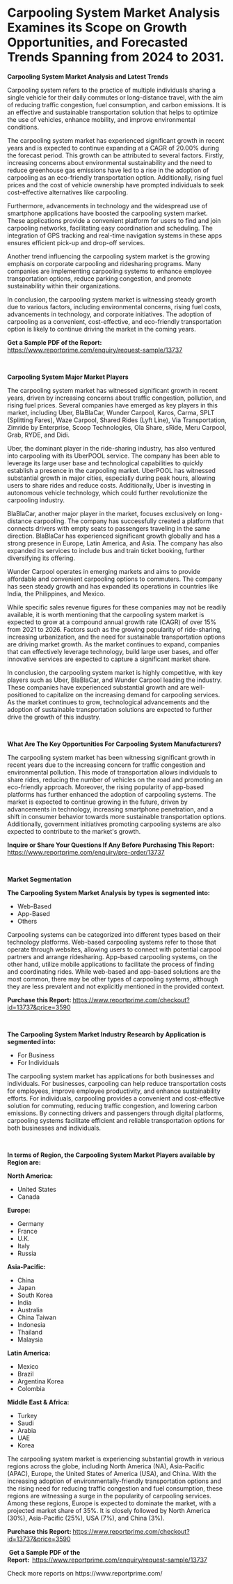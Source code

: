 <p><h1>Carpooling System Market Analysis Examines its Scope on Growth Opportunities, and Forecasted Trends Spanning from 2024 to 2031.</h1></p><p><strong>Carpooling System Market Analysis and Latest Trends</strong></p>
<p><p>Carpooling system refers to the practice of multiple individuals sharing a single vehicle for their daily commutes or long-distance travel, with the aim of reducing traffic congestion, fuel consumption, and carbon emissions. It is an effective and sustainable transportation solution that helps to optimize the use of vehicles, enhance mobility, and improve environmental conditions.</p><p>The carpooling system market has experienced significant growth in recent years and is expected to continue expanding at a CAGR of 20.00% during the forecast period. This growth can be attributed to several factors. Firstly, increasing concerns about environmental sustainability and the need to reduce greenhouse gas emissions have led to a rise in the adoption of carpooling as an eco-friendly transportation option. Additionally, rising fuel prices and the cost of vehicle ownership have prompted individuals to seek cost-effective alternatives like carpooling.</p><p>Furthermore, advancements in technology and the widespread use of smartphone applications have boosted the carpooling system market. These applications provide a convenient platform for users to find and join carpooling networks, facilitating easy coordination and scheduling. The integration of GPS tracking and real-time navigation systems in these apps ensures efficient pick-up and drop-off services.</p><p>Another trend influencing the carpooling system market is the growing emphasis on corporate carpooling and ridesharing programs. Many companies are implementing carpooling systems to enhance employee transportation options, reduce parking congestion, and promote sustainability within their organizations.</p><p>In conclusion, the carpooling system market is witnessing steady growth due to various factors, including environmental concerns, rising fuel costs, advancements in technology, and corporate initiatives. The adoption of carpooling as a convenient, cost-effective, and eco-friendly transportation option is likely to continue driving the market in the coming years.</p></p>
<p><strong>Get a Sample PDF of the Report:&nbsp;</strong> <a href="https://www.reportprime.com/enquiry/request-sample/13737">https://www.reportprime.com/enquiry/request-sample/13737</a></p>
<p>&nbsp;</p>
<p><strong>Carpooling System Major Market Players</strong></p>
<p><p>The carpooling system market has witnessed significant growth in recent years, driven by increasing concerns about traffic congestion, pollution, and rising fuel prices. Several companies have emerged as key players in this market, including Uber, BlaBlaCar, Wunder Carpool, Karos, Carma, SPLT (Splitting Fares), Waze Carpool, Shared Rides (Lyft Line), Via Transportation, Zimride by Enterprise, Scoop Technologies, Ola Share, sRide, Meru Carpool, Grab, RYDE, and Didi.</p><p>Uber, the dominant player in the ride-sharing industry, has also ventured into carpooling with its UberPOOL service. The company has been able to leverage its large user base and technological capabilities to quickly establish a presence in the carpooling market. UberPOOL has witnessed substantial growth in major cities, especially during peak hours, allowing users to share rides and reduce costs. Additionally, Uber is investing in autonomous vehicle technology, which could further revolutionize the carpooling industry.</p><p>BlaBlaCar, another major player in the market, focuses exclusively on long-distance carpooling. The company has successfully created a platform that connects drivers with empty seats to passengers traveling in the same direction. BlaBlaCar has experienced significant growth globally and has a strong presence in Europe, Latin America, and Asia. The company has also expanded its services to include bus and train ticket booking, further diversifying its offering.</p><p>Wunder Carpool operates in emerging markets and aims to provide affordable and convenient carpooling options to commuters. The company has seen steady growth and has expanded its operations in countries like India, the Philippines, and Mexico.</p><p>While specific sales revenue figures for these companies may not be readily available, it is worth mentioning that the carpooling system market is expected to grow at a compound annual growth rate (CAGR) of over 15% from 2021 to 2026. Factors such as the growing popularity of ride-sharing, increasing urbanization, and the need for sustainable transportation options are driving market growth. As the market continues to expand, companies that can effectively leverage technology, build large user bases, and offer innovative services are expected to capture a significant market share.</p><p>In conclusion, the carpooling system market is highly competitive, with key players such as Uber, BlaBlaCar, and Wunder Carpool leading the industry. These companies have experienced substantial growth and are well-positioned to capitalize on the increasing demand for carpooling services. As the market continues to grow, technological advancements and the adoption of sustainable transportation solutions are expected to further drive the growth of this industry.</p></p>
<p>&nbsp;</p>
<p><strong>What Are The Key Opportunities For Carpooling System Manufacturers?</strong></p>
<p><p>The carpooling system market has been witnessing significant growth in recent years due to the increasing concern for traffic congestion and environmental pollution. This mode of transportation allows individuals to share rides, reducing the number of vehicles on the road and promoting an eco-friendly approach. Moreover, the rising popularity of app-based platforms has further enhanced the adoption of carpooling systems. The market is expected to continue growing in the future, driven by advancements in technology, increasing smartphone penetration, and a shift in consumer behavior towards more sustainable transportation options. Additionally, government initiatives promoting carpooling systems are also expected to contribute to the market's growth.</p></p>
<p><strong>Inquire or Share Your Questions If Any Before Purchasing This Report:</strong> <a href="https://www.reportprime.com/enquiry/pre-order/13737">https://www.reportprime.com/enquiry/pre-order/13737</a></p>
<p>&nbsp;</p>
<p><strong>Market Segmentation</strong></p>
<p><strong>The Carpooling System Market Analysis by types is segmented into:</strong></p>
<p><ul><li>Web-Based</li><li>App-Based</li><li>Others</li></ul></p>
<p><p>Carpooling systems can be categorized into different types based on their technology platforms. Web-based carpooling systems refer to those that operate through websites, allowing users to connect with potential carpool partners and arrange ridesharing. App-based carpooling systems, on the other hand, utilize mobile applications to facilitate the process of finding and coordinating rides. While web-based and app-based solutions are the most common, there may be other types of carpooling systems, although they are less prevalent and not explicitly mentioned in the provided context.</p></p>
<p><strong>Purchase this Report:&nbsp;</strong><a href="https://www.reportprime.com/checkout?id=13737&price=3590">https://www.reportprime.com/checkout?id=13737&price=3590</a></p>
<p>&nbsp;</p>
<p><strong>The Carpooling System Market Industry Research by Application is segmented into:</strong></p>
<p><ul><li>For Business</li><li>For Individuals</li></ul></p>
<p><p>The carpooling system market has applications for both businesses and individuals. For businesses, carpooling can help reduce transportation costs for employees, improve employee productivity, and enhance sustainability efforts. For individuals, carpooling provides a convenient and cost-effective solution for commuting, reducing traffic congestion, and lowering carbon emissions. By connecting drivers and passengers through digital platforms, carpooling systems facilitate efficient and reliable transportation options for both businesses and individuals.</p></p>
<p>&nbsp;</p>
<p><strong>In terms of Region, the Carpooling System Market Players available by Region are:</strong></p>
<p>
    <p> <strong> North America: </strong>
        <ul>
            <li>United States</li>
            <li>Canada</li>
        </ul>
        </p> 
    <p> <strong> Europe: </strong>
        <ul>
            <li>Germany</li>
            <li>France</li>
            <li>U.K.</li>
            <li>Italy</li>
            <li>Russia</li>
        </ul>
        </p> 
    <p> <strong> Asia-Pacific: </strong>
        <ul>
            <li>China</li>
            <li>Japan</li>
            <li>South Korea</li>
            <li>India</li>
            <li>Australia</li>
            <li>China Taiwan</li>
            <li>Indonesia</li>
            <li>Thailand</li>
            <li>Malaysia</li>
        </ul>
        </p> 
    <p> <strong> Latin America: </strong>
        <ul>
            <li>Mexico</li>
            <li>Brazil</li>
            <li>Argentina Korea</li>
            <li>Colombia</li>
        </ul>
        </p> 
    <p> <strong> Middle East & Africa: </strong>
        <ul>
            <li>Turkey</li>
            <li>Saudi</li>
            <li>Arabia</li>
            <li>UAE</li>
            <li>Korea</li>
        </ul>
    </p>
    </p>
<p><p>The carpooling system market is experiencing substantial growth in various regions across the globe, including North America (NA), Asia-Pacific (APAC), Europe, the United States of America (USA), and China. With the increasing adoption of environmentally-friendly transportation options and the rising need for reducing traffic congestion and fuel consumption, these regions are witnessing a surge in the popularity of carpooling services. Among these regions, Europe is expected to dominate the market, with a projected market share of 35%. It is closely followed by North America (30%), Asia-Pacific (25%), USA (7%), and China (3%).</p></p>
<p><strong>Purchase this Report: </strong><a href="https://www.reportprime.com/checkout?id=13737&price=3590">https://www.reportprime.com/checkout?id=13737&price=3590</a></p>
<p>&nbsp;<strong>Get a Sample PDF of the Report:&nbsp;&nbsp;</strong><a href="https://www.reportprime.com/enquiry/request-sample/13737">https://www.reportprime.com/enquiry/request-sample/13737</a></p>
<p><strong></strong></p>
<p>Check more reports on https://www.reportprime.com/</p>
